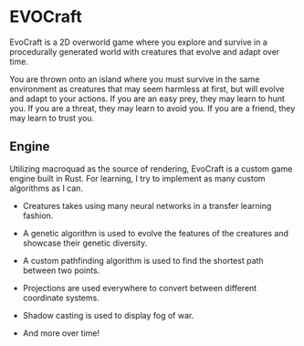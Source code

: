 # EVOCraft

EvoCraft is a 2D overworld game where you explore and survive in a procedurally generated world with creatures that evolve and adapt over time.

You are thrown onto an island where you must survive in the same environment as creatures that
may seem harmless at first, but will evolve and adapt to your actions. If you are an easy prey,
they may learn to hunt you. If you are a threat, they may learn to avoid you. If you are a friend, they may learn to trust you.

## Engine

Utilizing macroquad as the source of rendering, EvoCraft is a custom game engine built in Rust. For learning, I try to implement as many custom algorithms as I can.

- Creatures takes using many neural networks in a transfer learning fashion.

- A genetic algorithm is used to evolve the features of the creatures and showcase their genetic diversity.

- A custom pathfinding algorithm is used to find the shortest path between two points.

- Projections are used everywhere to convert between different coordinate systems.

- Shadow casting is used to display fog of war.

- And more over time!
